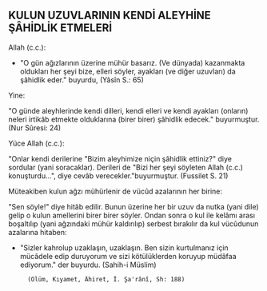 ## KULUN UZUVLARININ KENDİ ALEYHİNE ŞÂHİDLİK ETMELERİ

Allah (c.c.):

- "O gün ağızlarının üzerine mühür basarız. (Ve dünya­da) kazanmakta oldukları her şeyi bize, elleri söyler, ayakla­rı (ve diğer uzuvları) da şâhidlik eder." buyurdu, (Yâsîn S.: 65)

Yine:

"O günde aleyhlerinde kendi dilleri, kendi elleri ve kendi ayakları (onların) neleri irtikâb etmekte olduklarına (birer birer) şâhidlik edecek." buyurmuştur. (Nur Sûresi: 24)

Yüce Allah (c.c.):

"Onlar kendi derilerine "Bizim aleyhimize niçin şâhidlik ettiniz?" diye sordular (yani soracaklar). Derileri de "Bizi her şeyi söyleten Allah (c.c.) konuşturdu...", diye cevâb verecekler."buyurmuştur. (Fussilet S. 21)

Müteakiben kulun ağzı mühürlenir de vücûd azalarının her birine:

"Sen söyle!" diye hitâb edilir. Bunun üzerine her bir uzuv da nutka (yani dile) gelip o kulun amellerini birer birer söyler. Ondan sonra o kul ile kelâmı arası boşaltılıp (yani ağzındaki mühür kaldırılıp) serbest bırakılır da kul vücûdu­nun azalarına hitaben:

- "Sizler kahrolup uzaklaşın, uzaklaşın. Ben sizin kur­tulmanız için mücâdele edip duruyorum ve sizi kötülükler­den koruyup müdâfaa ediyorum." der buyurdu. (Sahih-i Müslim)

        (Ölüm, Kıyamet, Âhiret, İ. Şa'rânî, Sh: 188)
